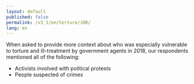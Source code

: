 ```yaml
---
layout: default
published: false
permalink: /v3_1/en/torture/JOR/
lang: en
---
```


When asked to provide more context about who was especially vulnerable to torture and ill-treatment by government agents in 2018, our respondents mentioned all of the following:
-	Activists involved with political protests
-	People suspected of crimes 
